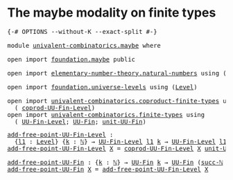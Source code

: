 # The maybe modality on finite types

<pre class="Agda"><a id="47" class="Symbol">{-#</a> <a id="51" class="Keyword">OPTIONS</a> <a id="59" class="Pragma">--without-K</a> <a id="71" class="Pragma">--exact-split</a> <a id="85" class="Symbol">#-}</a>

<a id="90" class="Keyword">module</a> <a id="97" href="univalent-combinatorics.maybe.html" class="Module">univalent-combinatorics.maybe</a> <a id="127" class="Keyword">where</a>

<a id="134" class="Keyword">open</a> <a id="139" class="Keyword">import</a> <a id="146" href="foundation.maybe.html" class="Module">foundation.maybe</a> <a id="163" class="Keyword">public</a>

<a id="171" class="Keyword">open</a> <a id="176" class="Keyword">import</a> <a id="183" href="elementary-number-theory.natural-numbers.html" class="Module">elementary-number-theory.natural-numbers</a> <a id="224" class="Keyword">using</a> <a id="230" class="Symbol">(</a><a id="231" href="elementary-number-theory.natural-numbers.html#1444" class="Datatype">ℕ</a><a id="232" class="Symbol">;</a> <a id="234" href="elementary-number-theory.natural-numbers.html#1465" class="InductiveConstructor">zero-ℕ</a><a id="240" class="Symbol">;</a> <a id="242" href="elementary-number-theory.natural-numbers.html#1478" class="InductiveConstructor">succ-ℕ</a><a id="248" class="Symbol">)</a>

<a id="251" class="Keyword">open</a> <a id="256" class="Keyword">import</a> <a id="263" href="foundation.universe-levels.html" class="Module">foundation.universe-levels</a> <a id="290" class="Keyword">using</a> <a id="296" class="Symbol">(</a><a id="297" href="Agda.Primitive.html#597" class="Postulate">Level</a><a id="302" class="Symbol">)</a>

<a id="305" class="Keyword">open</a> <a id="310" class="Keyword">import</a> <a id="317" href="univalent-combinatorics.coproduct-finite-types.html" class="Module">univalent-combinatorics.coproduct-finite-types</a> <a id="364" class="Keyword">using</a>
  <a id="372" class="Symbol">(</a> <a id="374" href="univalent-combinatorics.coproduct-finite-types.html#2561" class="Function">coprod-UU-Fin-Level</a><a id="393" class="Symbol">)</a>
<a id="395" class="Keyword">open</a> <a id="400" class="Keyword">import</a> <a id="407" href="univalent-combinatorics.finite-types.html" class="Module">univalent-combinatorics.finite-types</a> <a id="444" class="Keyword">using</a>
  <a id="452" class="Symbol">(</a> <a id="454" href="univalent-combinatorics.finite-types.html#4637" class="Function">UU-Fin-Level</a><a id="466" class="Symbol">;</a> <a id="468" href="univalent-combinatorics.finite-types.html#5078" class="Function">UU-Fin</a><a id="474" class="Symbol">;</a> <a id="476" href="univalent-combinatorics.finite-types.html#8171" class="Function">unit-UU-Fin</a><a id="487" class="Symbol">)</a>
</pre>
<pre class="Agda"><a id="add-free-point-UU-Fin-Level"></a><a id="502" href="univalent-combinatorics.maybe.html#502" class="Function">add-free-point-UU-Fin-Level</a> <a id="530" class="Symbol">:</a>
  <a id="534" class="Symbol">{</a><a id="535" href="univalent-combinatorics.maybe.html#535" class="Bound">l1</a> <a id="538" class="Symbol">:</a> <a id="540" href="Agda.Primitive.html#597" class="Postulate">Level</a><a id="545" class="Symbol">}</a> <a id="547" class="Symbol">{</a><a id="548" href="univalent-combinatorics.maybe.html#548" class="Bound">k</a> <a id="550" class="Symbol">:</a> <a id="552" href="elementary-number-theory.natural-numbers.html#1444" class="Datatype">ℕ</a><a id="553" class="Symbol">}</a> <a id="555" class="Symbol">→</a> <a id="557" href="univalent-combinatorics.finite-types.html#4637" class="Function">UU-Fin-Level</a> <a id="570" href="univalent-combinatorics.maybe.html#535" class="Bound">l1</a> <a id="573" href="univalent-combinatorics.maybe.html#548" class="Bound">k</a> <a id="575" class="Symbol">→</a> <a id="577" href="univalent-combinatorics.finite-types.html#4637" class="Function">UU-Fin-Level</a> <a id="590" href="univalent-combinatorics.maybe.html#535" class="Bound">l1</a> <a id="593" class="Symbol">(</a><a id="594" href="elementary-number-theory.natural-numbers.html#1478" class="InductiveConstructor">succ-ℕ</a> <a id="601" href="univalent-combinatorics.maybe.html#548" class="Bound">k</a><a id="602" class="Symbol">)</a>
<a id="604" href="univalent-combinatorics.maybe.html#502" class="Function">add-free-point-UU-Fin-Level</a> <a id="632" href="univalent-combinatorics.maybe.html#632" class="Bound">X</a> <a id="634" class="Symbol">=</a> <a id="636" href="univalent-combinatorics.coproduct-finite-types.html#2561" class="Function">coprod-UU-Fin-Level</a> <a id="656" href="univalent-combinatorics.maybe.html#632" class="Bound">X</a> <a id="658" href="univalent-combinatorics.finite-types.html#8171" class="Function">unit-UU-Fin</a>

<a id="add-free-point-UU-Fin"></a><a id="671" href="univalent-combinatorics.maybe.html#671" class="Function">add-free-point-UU-Fin</a> <a id="693" class="Symbol">:</a> <a id="695" class="Symbol">{</a><a id="696" href="univalent-combinatorics.maybe.html#696" class="Bound">k</a> <a id="698" class="Symbol">:</a> <a id="700" href="elementary-number-theory.natural-numbers.html#1444" class="Datatype">ℕ</a><a id="701" class="Symbol">}</a> <a id="703" class="Symbol">→</a> <a id="705" href="univalent-combinatorics.finite-types.html#5078" class="Function">UU-Fin</a> <a id="712" href="univalent-combinatorics.maybe.html#696" class="Bound">k</a> <a id="714" class="Symbol">→</a> <a id="716" href="univalent-combinatorics.finite-types.html#5078" class="Function">UU-Fin</a> <a id="723" class="Symbol">(</a><a id="724" href="elementary-number-theory.natural-numbers.html#1478" class="InductiveConstructor">succ-ℕ</a> <a id="731" href="univalent-combinatorics.maybe.html#696" class="Bound">k</a><a id="732" class="Symbol">)</a>
<a id="734" href="univalent-combinatorics.maybe.html#671" class="Function">add-free-point-UU-Fin</a> <a id="756" href="univalent-combinatorics.maybe.html#756" class="Bound">X</a> <a id="758" class="Symbol">=</a> <a id="760" href="univalent-combinatorics.maybe.html#502" class="Function">add-free-point-UU-Fin-Level</a> <a id="788" href="univalent-combinatorics.maybe.html#756" class="Bound">X</a>
</pre>